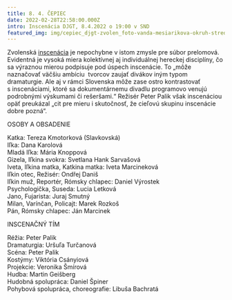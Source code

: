 ```yaml
---
title: 8. 4. ČEPIEC
date: 2022-02-28T22:58:00.000Z
intro: Inscenácia DJGT, 8.4.2022 o 19:00 v SND
featured_img: img/cepiec_djgt-zvolen_foto-vanda-mesiarikova-okruh-stred-1-.jpg
---
```

Zvolenská [inscenácia](https://djgt.sk/predstavenia/cepiec/) je nepochybne v istom zmysle pre súbor prelomová. Evidentná je vysoká miera kolektívnej aj individuálnej hereckej disciplíny, čo sa výraznou mierou podpisuje pod úspech inscenácie. To „môže naznačovať väčšiu ambíciu  tvorcov zaujať divákov iným typom dramaturgie. Ale aj v rámci Slovenska môže zase ostro kontrastovať s inscenáciami, ktoré sa dokumentárnemu divadlu programovo venujú podrobnými výskumami či rešeršami.“ Režisér Peter Palik však inscenáciou opäť preukázal „cit pre mieru i skutočnosť, že cieľovú skupinu inscenácie dobre pozná“.

OSOBY A OBSADENIE

Katka: Tereza Kmotorková (Slavkovská)\
Iľka: Dana Karolová\
Mladá Iľka: Mária Knoppová\
Gizela, Iľkina svokra: Svetlana Hank Sarvašová\
Iveta, Iľkina matka, Katkina matka: Iveta Marcineková\
Iľkin otec, Režisér: Ondřej Daniš\
Iľkin muž, Reportér, Rómsky chlapec: Daniel Výrostek\
Psychologička, Suseda: Lucia Letková\
Jano, Fujarista: Juraj Smutný\
Milan, Varínčan, Policajt: Marek Rozkoš\
Pán, Rómsky chlapec: Ján Marcinek

INSCENAČNÝ TÍM

Réžia: Peter Palik\
Dramaturgia: Uršuľa Turčanová\
Scéna: Peter Palik\
Kostýmy: Viktória Csányiová\
Projekcie: Veronika Šmírová\
Hudba: Martin Geišberg\
Hudobná spolupráca: Daniel Špiner\
Pohybová spolupráca, choreografie: Libuša Bachratá